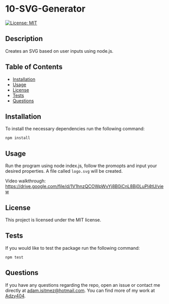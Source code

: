 # 10-SVG-Generator

  [![License: MIT](https://img.shields.io/badge/License-MIT-yellow.svg)](https://opensource.org/licenses/MIT)

  ## Description
  Creates an SVG based on user inputs using node.js.

  ## Table of Contents
  - [Installation](#installation)
  - [Usage](#usage)
  - [License](#license)
  - [Tests](#tests)
  - [Questions](#questions)

  ## Installation

  To install the necessary dependencies run the following command:  
  ~~~
  npm install
  ~~~

  ## Usage
  Run the program using node index.js, follow the promopts and input your desired properties. 
  A file called ```logo.svg``` will be created.

  Video walkthrough:
  https://drive.google.com/file/d/1V1hnzQCOWpWvYj8B0iCnL8Bj0LuPl4tU/view

  ## License
  This project is licensed under the MIT license.
  
  ## Tests
  If you would like to test the package run the following command:  
  ~~~
  npm test
  ~~~

  ## Questions
  If you have any questions regarding the repo, open an issue or contact me directly at adam.isitmez@hotmail.com. You can find more of my work at [Adzy404](https://github.com/Adzy404).
